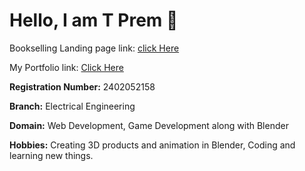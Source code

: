 # Hello, I am T Prem 👋

Bookselling Landing page link: [click Here](https://raopremrao.github.io/Bookselling_Landing/)

My Portfolio link: [Click Here](https://raopremrao.github.io/Portfolio/)

**Registration Number:** 2402052158 

**Branch:** Electrical Engineering

**Domain:** Web Development, Game Development along with Blender 

**Hobbies:** Creating 3D products and animation in Blender, Coding and learning new things.
